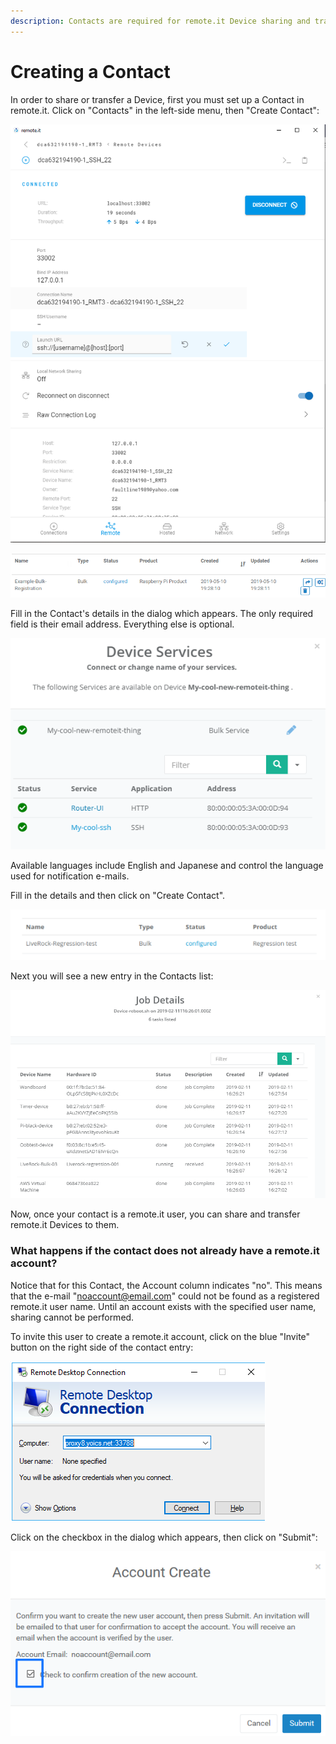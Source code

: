```yaml
---
description: Contacts are required for remote.it Device sharing and transfer.
---
```


# Creating a Contact

In order to share or transfer a Device, first you must set up a Contact in remote.it. Click on "Contacts" in the left-side menu, then "Create Contact":

![](../../.gitbook/assets/image%20%28432%29.png)

![](../../.gitbook/assets/image%20%28502%29.png)

Fill in the Contact's details in the dialog which appears.  The only required field is their email address. Everything else is optional.

![](../../.gitbook/assets/image%20%28143%29.png)

Available languages include English and Japanese and control the language used for notification e-mails.

Fill in the details and then click on "Create Contact".  

![](../../.gitbook/assets/image%20%28275%29.png)

Next you will see a new entry in the Contacts list:

![](../../.gitbook/assets/image%20%28124%29.png)

Now, once your contact is a remote.it user, you can share and transfer remote.it Devices to them.

### What happens if the contact does not already have a remote.it account?

Notice that for this Contact, the Account column indicates "no".  This means that the e-mail "noaccount@email.com" could not be found as a registered remote.it user name.  Until an account exists with the specified user name, sharing cannot be performed.

To invite this user to create a remote.it account, click on the blue "Invite" button on the right side of the contact entry:

![](../../.gitbook/assets/image%20%28105%29.png)

Click on the checkbox in the dialog which appears, then click on "Submit":

![](../../.gitbook/assets/image%20%2827%29.png)

